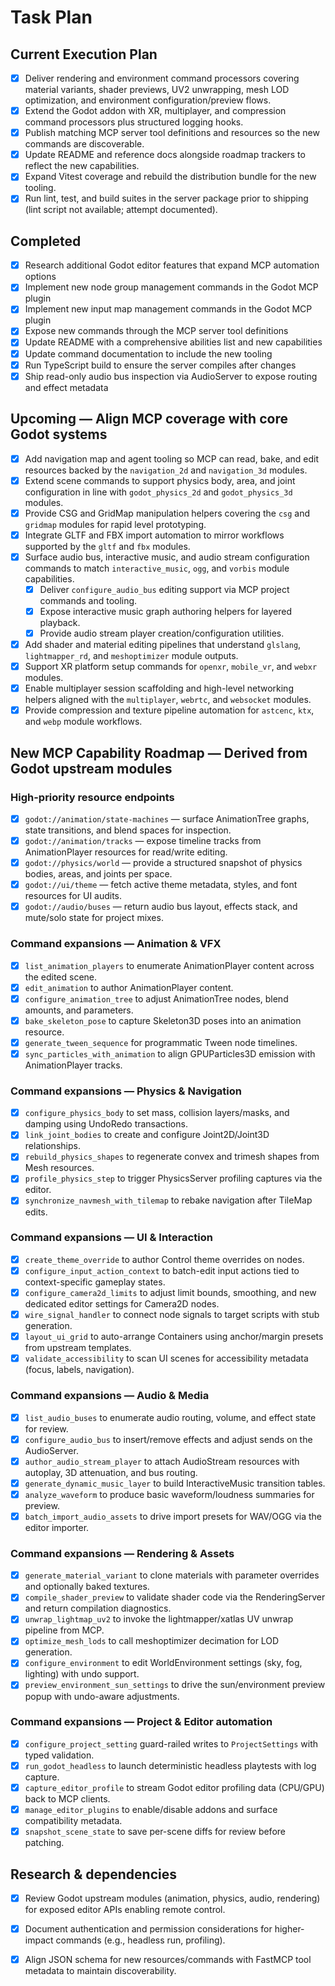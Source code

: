 # Task Plan

## Current Execution Plan
- [x] Deliver rendering and environment command processors covering material variants, shader previews, UV2 unwrapping, mesh LOD optimization, and environment configuration/preview flows.
- [x] Extend the Godot addon with XR, multiplayer, and compression command processors plus structured logging hooks.
- [x] Publish matching MCP server tool definitions and resources so the new commands are discoverable.
- [x] Update README and reference docs alongside roadmap trackers to reflect the new capabilities.
- [x] Expand Vitest coverage and rebuild the distribution bundle for the new tooling.
- [x] Run lint, test, and build suites in the server package prior to shipping (lint script not available; attempt documented).

## Completed
- [x] Research additional Godot editor features that expand MCP automation options
- [x] Implement new node group management commands in the Godot MCP plugin
- [x] Implement new input map management commands in the Godot MCP plugin
- [x] Expose new commands through the MCP server tool definitions
- [x] Update README with a comprehensive abilities list and new capabilities
- [x] Update command documentation to include the new tooling
- [x] Run TypeScript build to ensure the server compiles after changes
- [x] Ship read-only audio bus inspection via AudioServer to expose routing and effect metadata

## Upcoming — Align MCP coverage with core Godot systems
- [x] Add navigation map and agent tooling so MCP can read, bake, and edit resources backed by the `navigation_2d` and `navigation_3d` modules.
- [x] Extend scene commands to support physics body, area, and joint configuration in line with `godot_physics_2d` and `godot_physics_3d` modules.
- [x] Provide CSG and GridMap manipulation helpers covering the `csg` and `gridmap` modules for rapid level prototyping.
- [x] Integrate GLTF and FBX import automation to mirror workflows supported by the `gltf` and `fbx` modules.
- [x] Surface audio bus, interactive music, and audio stream configuration commands to match `interactive_music`, `ogg`, and `vorbis` module capabilities.
  - [x] Deliver `configure_audio_bus` editing support via MCP project commands and tooling.
  - [x] Expose interactive music graph authoring helpers for layered playback.
  - [x] Provide audio stream player creation/configuration utilities.
- [x] Add shader and material editing pipelines that understand `glslang`, `lightmapper_rd`, and `meshoptimizer` module outputs.
- [x] Support XR platform setup commands for `openxr`, `mobile_vr`, and `webxr` modules.
- [x] Enable multiplayer session scaffolding and high-level networking helpers aligned with the `multiplayer`, `webrtc`, and `websocket` modules.
- [x] Provide compression and texture pipeline automation for `astcenc`, `ktx`, and `webp` module workflows.

## New MCP Capability Roadmap — Derived from Godot upstream modules
### High-priority resource endpoints
- [x] `godot://animation/state-machines` — surface AnimationTree graphs, state transitions, and blend spaces for inspection.
- [x] `godot://animation/tracks` — expose timeline tracks from AnimationPlayer resources for read/write editing.
- [x] `godot://physics/world` — provide a structured snapshot of physics bodies, areas, and joints per space.
- [x] `godot://ui/theme` — fetch active theme metadata, styles, and font resources for UI audits.
- [x] `godot://audio/buses` — return audio bus layout, effects stack, and mute/solo state for project mixes.

### Command expansions — Animation & VFX
- [x] `list_animation_players` to enumerate AnimationPlayer content across the edited scene.
- [x] `edit_animation` to author AnimationPlayer content.
- [x] `configure_animation_tree` to adjust AnimationTree nodes, blend amounts, and parameters.
- [x] `bake_skeleton_pose` to capture Skeleton3D poses into an animation resource.
- [x] `generate_tween_sequence` for programmatic Tween node timelines.
- [x] `sync_particles_with_animation` to align GPUParticles3D emission with AnimationPlayer tracks.

### Command expansions — Physics & Navigation
- [x] `configure_physics_body` to set mass, collision layers/masks, and damping using UndoRedo transactions.
- [x] `link_joint_bodies` to create and configure Joint2D/Joint3D relationships.
- [x] `rebuild_physics_shapes` to regenerate convex and trimesh shapes from Mesh resources.
- [x] `profile_physics_step` to trigger PhysicsServer profiling captures via the editor.
- [x] `synchronize_navmesh_with_tilemap` to rebake navigation after TileMap edits.

### Command expansions — UI & Interaction
- [x] `create_theme_override` to author Control theme overrides on nodes.
- [x] `configure_input_action_context` to batch-edit input actions tied to context-specific gameplay states.
- [x] `configure_camera2d_limits` to adjust limit bounds, smoothing, and new dedicated editor settings for Camera2D nodes.
- [x] `wire_signal_handler` to connect node signals to target scripts with stub generation.
- [x] `layout_ui_grid` to auto-arrange Containers using anchor/margin presets from upstream templates.
- [x] `validate_accessibility` to scan UI scenes for accessibility metadata (focus, labels, navigation).

### Command expansions — Audio & Media
- [x] `list_audio_buses` to enumerate audio routing, volume, and effect state for review.
- [x] `configure_audio_bus` to insert/remove effects and adjust sends on the AudioServer.
- [x] `author_audio_stream_player` to attach AudioStream resources with autoplay, 3D attenuation, and bus routing.
- [x] `generate_dynamic_music_layer` to build InteractiveMusic transition tables.
- [x] `analyze_waveform` to produce basic waveform/loudness summaries for preview.
- [x] `batch_import_audio_assets` to drive import presets for WAV/OGG via the editor importer.

### Command expansions — Rendering & Assets
- [x] `generate_material_variant` to clone materials with parameter overrides and optionally baked textures.
- [x] `compile_shader_preview` to validate shader code via the RenderingServer and return compilation diagnostics.
- [x] `unwrap_lightmap_uv2` to invoke the lightmapper/xatlas UV unwrap pipeline from MCP.
- [x] `optimize_mesh_lods` to call meshoptimizer decimation for LOD generation.
- [x] `configure_environment` to edit WorldEnvironment settings (sky, fog, lighting) with undo support.
- [x] `preview_environment_sun_settings` to drive the sun/environment preview popup with undo-aware adjustments.

### Command expansions — Project & Editor automation
- [x] `configure_project_setting` guard-railed writes to `ProjectSettings` with typed validation.
- [x] `run_godot_headless` to launch deterministic headless playtests with log capture.
- [x] `capture_editor_profile` to stream Godot editor profiling data (CPU/GPU) back to MCP clients.
- [x] `manage_editor_plugins` to enable/disable addons and surface compatibility metadata.
- [x] `snapshot_scene_state` to save per-scene diffs for review before patching.

## Research & dependencies
- [x] Review Godot upstream modules (animation, physics, audio, rendering) for exposed editor APIs enabling remote control.
- [x] Document authentication and permission considerations for higher-impact commands (e.g., headless run, profiling).
- [x] Align JSON schema for new resources/commands with FastMCP tool metadata to maintain discoverability.

